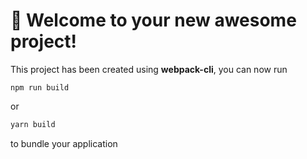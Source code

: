 # 🚀 Welcome to your new awesome project!

This project has been created using **webpack-cli**, you can now run

```
npm run build
```

or

```a
yarn build
```

to bundle your application
